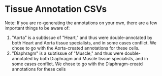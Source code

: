 # Tissue Annotation CSVs

Note: If you are re-generating the annotations on your own, there are a few important things to be aware of:

1. "Aorta" is a subtissue of "Heart," and thus were double-annotated by both Heart and Aorta tissue specialists, and in some cases conflict. We chose to go with the Aorta-created annotations for these cells.
2. "Diaphragm" is a subtissue of "Muscle," and thus were double-annotated by both Diaphragm and Muscle tissue specialists, and in some cases conflict. We chose to go with the Diaphragm-creatd annotations for these cells